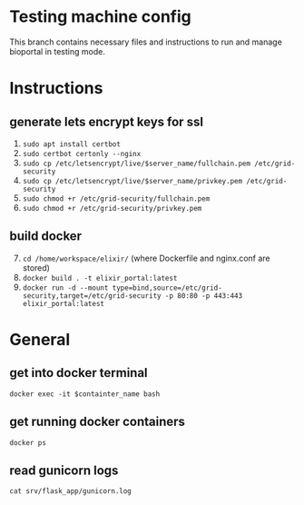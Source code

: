 # Testing machine config

This branch contains necessary files and instructions to run and manage bioportal in testing mode.


# Instructions
## generate lets encrypt keys for ssl
1. `sudo apt install certbot` 
2.  `sudo certbot certonly --nginx` 
3.  `sudo cp /etc/letsencrypt/live/$server_name/fullchain.pem /etc/grid-security` 
4.  `sudo cp /etc/letsencrypt/live/$server_name/privkey.pem /etc/grid-security` 
5.  `sudo chmod +r /etc/grid-security/fullchain.pem`
6.  `sudo chmod +r /etc/grid-security/privkey.pem`

## build docker
7. `cd /home/workspace/elixir/` (where Dockerfile and nginx.conf are stored)
8. `docker build . -t elixir_portal:latest`
9. `docker run -d --mount type=bind,source=/etc/grid-security,target=/etc/grid-security -p 80:80 -p 443:443 elixir_portal:latest`


# General
## get into docker terminal
`docker exec -it $containter_name bash`

## get running docker containers 
`docker ps`

## read gunicorn logs
`cat srv/flask_app/gunicorn.log`

